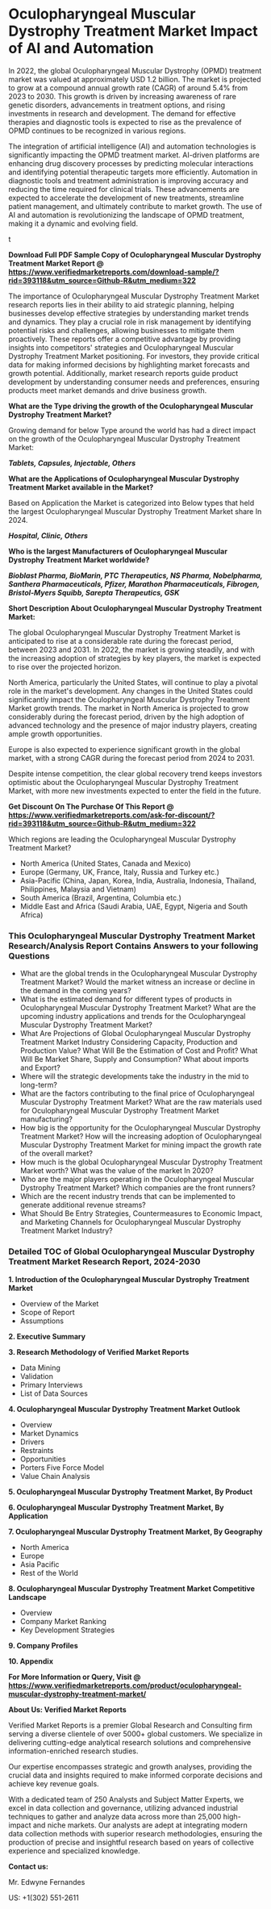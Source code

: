 <meta name="title" content="Global Oculopharyngeal Muscular Dystrophy Treatment Market Impact of AI and Automation"><meta name="description" content="In 2022, the global Oculopharyngeal Muscular Dystrophy (OPMD) treatment market was valued at approximately USD 1.2 billion. The market is projected to grow at a compou"><meta name="title" content="Oculopharyngeal Muscular Dystrophy Treatment Market Size, Share, Scope, Trends, Growth, Opportunities, Analysis, Forecast"><h1>Oculopharyngeal Muscular Dystrophy Treatment Market Impact of AI and Automation</h1><p>In 2022, the global Oculopharyngeal Muscular Dystrophy (OPMD) treatment market was valued at approximately USD 1.2 billion. The market is projected to grow at a compound annual growth rate (CAGR) of around 5.4% from 2023 to 2030. This growth is driven by increasing awareness of rare genetic disorders, advancements in treatment options, and rising investments in research and development. The demand for effective therapies and diagnostic tools is expected to rise as the prevalence of OPMD continues to be recognized in various regions.</p><p>The integration of artificial intelligence (AI) and automation technologies is significantly impacting the OPMD treatment market. AI-driven platforms are enhancing drug discovery processes by predicting molecular interactions and identifying potential therapeutic targets more efficiently. Automation in diagnostic tools and treatment administration is improving accuracy and reducing the time required for clinical trials. These advancements are expected to accelerate the development of new treatments, streamline patient management, and ultimately contribute to market growth. The use of AI and automation is revolutionizing the landscape of OPMD treatment, making it a dynamic and evolving field.</p>t</p><p id="" class=""><strong>Download Full PDF Sample Copy of Oculopharyngeal Muscular Dystrophy Treatment Market Report @ <a href="https://www.verifiedmarketreports.com/download-sample/?rid=393118&utm_source=Github-R&utm_medium=322" target="_blank">https://www.verifiedmarketreports.com/download-sample/?rid=393118&utm_source=Github-R&utm_medium=322</a></strong></p><p>The importance of&nbsp;Oculopharyngeal Muscular Dystrophy Treatment Market research reports lies in their ability to aid strategic planning, helping businesses develop effective strategies by understanding market trends and dynamics. They play a crucial role in risk management by identifying potential risks and challenges, allowing businesses to mitigate them proactively. These reports offer a competitive advantage by providing insights into competitors' strategies and Oculopharyngeal Muscular Dystrophy Treatment Market positioning. For investors, they provide critical data for making informed decisions by highlighting market forecasts and growth potential. Additionally, market research reports guide product development by understanding consumer needs and preferences, ensuring products meet market demands and drive business growth.</p><p><strong>What are the&nbsp;Type driving the growth of the Oculopharyngeal Muscular Dystrophy Treatment Market?</strong></p><p id="" class="">Growing demand for below Type around the world has had a direct impact on the growth of the Oculopharyngeal Muscular Dystrophy Treatment Market:</p><em><strong>Tablets, Capsules, Injectable, Others</strong></em></p><strong>What are the&nbsp;Applications&nbsp;of Oculopharyngeal Muscular Dystrophy Treatment Market available in the Market?</strong></p><p id="" class="">Based on Application the Market is categorized into Below types that held the largest Oculopharyngeal Muscular Dystrophy Treatment Market share In 2024.</p><em><strong>Hospital, Clinic, Others</strong></em></p><strong>Who is the largest Manufacturers of Oculopharyngeal Muscular Dystrophy Treatment Market worldwide?</strong></p><p><em><strong>Bioblast Pharma, BioMarin, PTC Therapeutics, NS Pharma, Nobelpharma, Santhera Pharmaceuticals, Pfizer, Marathon Pharmaceuticals, Fibrogen, Bristol-Myers Squibb, Sarepta Therapeutics, GSK</strong></em></p><p id="" class=""><strong>Short Description About Oculopharyngeal Muscular Dystrophy Treatment Market:</strong></p><p>The global Oculopharyngeal Muscular Dystrophy Treatment Market is anticipated to rise at a considerable rate during the forecast period, between 2023 and 2031. In 2022, the market is growing steadily, and with the increasing adoption of strategies by key players, the market is expected to rise over the projected horizon.</p><p>North America, particularly the United States, will continue to play a pivotal role in the market's development. Any changes in the United States could significantly impact the Oculopharyngeal Muscular Dystrophy Treatment Market growth trends. The market in North America is projected to grow considerably during the forecast period, driven by the high adoption of advanced technology and the presence of major industry players, creating ample growth opportunities.</p><p>Europe is also expected to experience significant growth in the global market, with a strong CAGR during the forecast period from 2024 to 2031.</p><p>Despite intense competition, the clear global recovery trend keeps investors optimistic about the Oculopharyngeal Muscular Dystrophy Treatment Market, with more new investments expected to enter the field in the future.</p><p id="" class=""><strong>Get Discount On The Purchase Of This Report @ <a href="https://www.verifiedmarketreports.com/ask-for-discount/?rid=393118&utm_source=Github-R&utm_medium=322" target="_blank">https://www.verifiedmarketreports.com/ask-for-discount/?rid=393118&utm_source=Github-R&utm_medium=322</a></strong></p>Which regions are leading the Oculopharyngeal Muscular Dystrophy Treatment Market?</p><ul><li>North America (United States, Canada and Mexico)</li><li>Europe (Germany, UK, France, Italy, Russia and Turkey etc.)</li><li>Asia-Pacific (China, Japan, Korea, India, Australia, Indonesia, Thailand, Philippines, Malaysia and Vietnam)</li><li>South America (Brazil, Argentina, Columbia etc.)</li><li>Middle East and Africa (Saudi Arabia, UAE, Egypt, Nigeria and South Africa)</li></ul><h3 id="" class="">This Oculopharyngeal Muscular Dystrophy Treatment Market Research/Analysis Report Contains Answers to your following Questions</h3><ul><li>What are the global trends in the Oculopharyngeal Muscular Dystrophy Treatment Market? Would the market witness an increase or decline in the demand in the coming years?</li><li>What is the estimated demand for different types of products in Oculopharyngeal Muscular Dystrophy Treatment Market? What are the upcoming industry applications and trends for the Oculopharyngeal Muscular Dystrophy Treatment Market?</li><li>What Are Projections of Global Oculopharyngeal Muscular Dystrophy Treatment Market Industry Considering Capacity, Production and Production Value? What Will Be the Estimation of Cost and Profit? What Will Be Market Share, Supply and Consumption? What about imports and Export?</li><li>Where will the strategic developments take the industry in the mid to long-term?</li><li>What are the factors contributing to the final price of Oculopharyngeal Muscular Dystrophy Treatment Market? What are the raw materials used for Oculopharyngeal Muscular Dystrophy Treatment Market manufacturing?</li><li>How big is the opportunity for the Oculopharyngeal Muscular Dystrophy Treatment Market? How will the increasing adoption of Oculopharyngeal Muscular Dystrophy Treatment Market for mining impact the growth rate of the overall market?</li><li>How much is the global Oculopharyngeal Muscular Dystrophy Treatment Market worth? What was the value of the market In 2020?</li><li>Who are the major players operating in the Oculopharyngeal Muscular Dystrophy Treatment Market? Which companies are the front runners?</li><li>Which are the recent industry trends that can be implemented to generate additional revenue streams?</li><li>What Should Be Entry Strategies, Countermeasures to Economic Impact, and Marketing Channels for Oculopharyngeal Muscular Dystrophy Treatment Market Industry?</li></ul><h3 id="" class="">Detailed TOC of Global Oculopharyngeal Muscular Dystrophy Treatment Market Research Report, 2024-2030</h3><p id="" class=""><strong>1. Introduction of the Oculopharyngeal Muscular Dystrophy Treatment Market</strong></p><ul><li>Overview of the Market</li><li>Scope of Report</li><li>Assumptions</li></ul><p id="" class=""><strong>2. Executive Summary</strong></p><p id="" class=""><strong>3. Research Methodology of Verified Market Reports</strong></p><ul><li>Data Mining</li><li>Validation</li><li>Primary Interviews</li><li>List of Data Sources</li></ul><p id="" class=""><strong>4. Oculopharyngeal Muscular Dystrophy Treatment Market Outlook</strong></p><ul><li>Overview</li><li>Market Dynamics</li><li>Drivers</li><li>Restraints</li><li>Opportunities</li><li>Porters Five Force Model</li><li>Value Chain Analysis</li></ul><p id="" class=""><strong>5. Oculopharyngeal Muscular Dystrophy Treatment Market, By Product</strong></p><p id="" class=""><strong>6. Oculopharyngeal Muscular Dystrophy Treatment Market, By Application</strong></p><p id="" class=""><strong>7. Oculopharyngeal Muscular Dystrophy Treatment Market, By Geography</strong></p><ul><li>North America</li><li>Europe</li><li>Asia Pacific</li><li>Rest of the World</li></ul><p id="" class=""><strong>8. Oculopharyngeal Muscular Dystrophy Treatment Market Competitive Landscape</strong></p><ul><li>Overview</li><li>Company Market Ranking</li><li>Key Development Strategies</li></ul><p id="" class=""><strong>9. Company Profiles</strong></p><p id="" class=""><strong>10. Appendix</strong></p><p id="" class=""><strong>For More Information or Query, Visit @ <a href="https://www.verifiedmarketreports.com/product/oculopharyngeal-muscular-dystrophy-treatment-market/" target="_blank">https://www.verifiedmarketreports.com/product/oculopharyngeal-muscular-dystrophy-treatment-market/</a></strong></p><p id="" class=""><strong>About Us: Verified Market Reports</strong></p><p id="" class="">Verified Market Reports is a premier Global Research and Consulting firm serving a diverse clientele of over 5000+ global customers. We specialize in delivering cutting-edge analytical research solutions and comprehensive information-enriched research studies.</p><p id="" class="">Our expertise encompasses strategic and growth analyses, providing the crucial data and insights required to make informed corporate decisions and achieve key revenue goals.</p><p id="" class="">With a dedicated team of 250 Analysts and Subject Matter Experts, we excel in data collection and governance, utilizing advanced industrial techniques to gather and analyze data across more than 25,000 high-impact and niche markets. Our analysts are adept at integrating modern data collection methods with superior research methodologies, ensuring the production of precise and insightful research based on years of collective experience and specialized knowledge.</p><p id="" class=""><strong>Contact us:</strong></p><p id="" class="">Mr. Edwyne Fernandes</p><p id="" class="">US: +1(302) 551-2611</p>